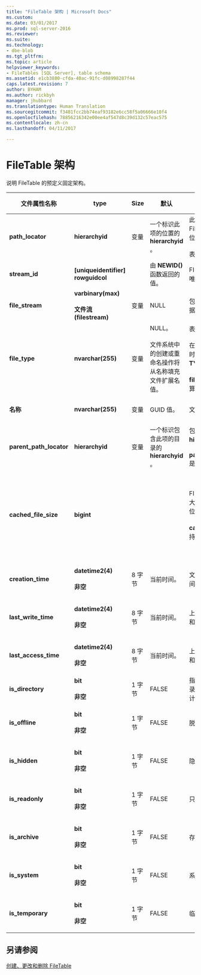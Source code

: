 ```yaml
---
title: "FileTable 架构 | Microsoft Docs"
ms.custom: 
ms.date: 03/01/2017
ms.prod: sql-server-2016
ms.reviewer: 
ms.suite: 
ms.technology:
- dbe-blob
ms.tgt_pltfrm: 
ms.topic: article
helpviewer_keywords:
- FileTables [SQL Server], table schema
ms.assetid: e1cb3880-cfda-40ac-91fc-d08998287f44
caps.latest.revision: 7
author: BYHAM
ms.author: rickbyh
manager: jhubbard
ms.translationtype: Human Translation
ms.sourcegitcommit: f3481fcc2bb74eaf93182e6cc58f5a06666e10f4
ms.openlocfilehash: 78856216342e00ee4af547d8c39d132c57eac575
ms.contentlocale: zh-cn
ms.lasthandoff: 04/11/2017

---
```

# <a name="filetable-schema"></a>FileTable 架构
  说明 FileTable 的预定义固定架构。  
  
|文件属性名称|type|Size|默认|说明|文件系统可访问性|  
|-------------------------|----------|----------|-------------|-----------------|-------------------------------|  
|**path_locator**|**hierarchyid**|变量|一个标识此项的位置的 **hierarchyid** 。|此节点在分层 FileNamespace 中的位置。<br /><br /> 表的主键。|可通过设置 Windows 路径值来创建和修改。|  
|**stream_id**|**[uniqueidentifier] rowguidcol**||由 **NEWID()** 函数返回的值。|FILESTREAM 数据的唯一 ID。|不适用。|  
|**file_stream**|**varbinary(max)**<br /><br /> **文件流 (filestream)**|变量|NULL|包含 FILESTREAM 数据。|不适用。|  
|**file_type**|**nvarchar(255)**|变量|NULL。<br /><br /> 文件系统中的创建或重命名操作将从名称填充文件扩展名值。|表示文件的类型。<br /><br /> 在你创建全文索引时，可将此列用作 **TYPE COLUMN** 。<br /><br /> **file_type** 是持久化计算列。|自动计算。 无法设置。|  
|**名称**|**nvarchar(255)**|变量|GUID 值。|文件或目录的名称。|可使用 Windows API 创建或修改。|  
|**parent_path_locator**|**hierarchyid**|变量|一个标识包含此项的目录的 **hierarchyid** 。|包含目录的 **hierarchyid** 。<br /><br /> **parent_path_locator** 是持久化计算列。|自动计算。 无法设置。|  
|**cached_file_size**|**bigint**|||FILESTREAM 数据的大小（以字节为单位）。<br /><br /> **cached_file_size** 是持久化计算列。|虽然缓存文件的大小会自动保持更新，但在特殊情况下也可能会出现不同步的问题。 若要计算确切的大小，请使用 **DATALENGTH()** 函数。|  
|**creation_time**|**datetime2(4)**<br /><br /> **非空**|8 字节|当前时间。|文件的创建日期和时间。|自动计算。 也可以通过使用 Windows API 设置。|  
|**last_write_time**|**datetime2(4)**<br /><br /> **非空**|8 字节|当前时间。|上次更新文件的日期和时间。|自动计算。 也可以通过使用 Windows API 设置。|  
|**last_access_time**|**datetime2(4)**<br /><br /> **非空**|8 字节|当前时间。|上次访问文件的日期和时间。|自动计算。 也可以通过使用 Windows API 设置。|  
|**is_directory**|**bit**<br /><br /> **非空**|1 字节|FALSE|指示行是否表示目录。 此值由系统自动计算，无法设置。|自动计算。 无法设置。|  
|**is_offline**|**bit**<br /><br /> **非空**|1 字节|FALSE|脱机文件属性。|自动计算。 也可以通过使用 Windows API 设置。|  
|**is_hidden**|**bit**<br /><br /> **非空**|1 字节|FALSE|隐藏文件属性。|自动计算。 也可以通过使用 Windows API 设置。|  
|**is_readonly**|**bit**<br /><br /> **非空**|1 字节|FALSE|只读文件属性。|自动计算。 也可以通过使用 Windows API 设置。|  
|**is_archive**|**bit**<br /><br /> **非空**|1 字节|FALSE|存档属性。|自动计算。 也可以通过使用 Windows API 设置。|  
|**is_system**|**bit**<br /><br /> **非空**|1 字节|FALSE|系统文件属性。|自动计算。 也可以通过使用 Windows API 设置。|  
|**is_temporary**|**bit**<br /><br /> **非空**|1 字节|FALSE|临时文件属性。|自动计算。 也可以通过使用 Windows API 设置。|  
  
## <a name="see-also"></a>另请参阅  
 [创建、更改和删除 FileTable](../../relational-databases/blob/create-alter-and-drop-filetables.md)  
  
  
